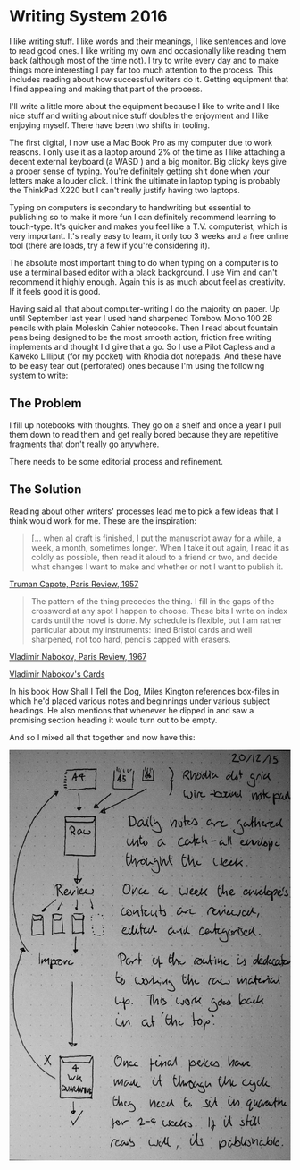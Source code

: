 # Writing System 2016

I like writing stuff. I like words and their meanings, I like
sentences and love to read good ones. I like writing my own and
occasionally like reading them back (although most of the time
not). I try to write every day and to make things more interesting
I pay far too much attention to the process. This includes reading
about how successful writers do it. Getting equipment that I find
appealing and making that part of the process. 

I'll write a little more about the equipment because I like to
write and I like nice stuff and writing about nice stuff doubles
the enjoyment and I like enjoying myself. There have been two
shifts in tooling.

The first digital, I now use a Mac Book Pro as
my computer due to work reasons. I only use it as a laptop around
2% of the time as I like attaching a decent external keyboard (a WASD
) and a big monitor. Big clicky keys give a proper sense of typing.
You're definitely getting shit done when your letters make a louder
click. I think the ultimate in laptop typing is probably the
ThinkPad X220 but I can't really justify having two laptops.

Typing on computers is secondary to handwriting but essential to
publishing so to make it more fun I can definitely recommend
learning to touch-type. It's quicker and makes you feel like a T.V.
computerist, which is very important. It's really easy to learn, it
only too 3 weeks and a free online tool (there are loads, try a few
if you're considering it).

The absolute most important thing to do when typing on a computer
is to use a terminal based editor with a black background. I use
Vim and can't recommend it highly enough. Again this is as much
about feel as creativity. If it feels good it is good.

Having said all that about computer-writing I do the majority on
paper. Up until September last year I used hand sharpened Tombow
Mono 100 2B pencils with plain Moleskin Cahier notebooks. Then I
read about fountain pens being designed to be the most smooth
action, friction free writing implements and thought I'd give that
a go. So I use a Pilot Capless and a Kaweko Lilliput (for my
pocket) with Rhodia dot notepads. And these have to be easy tear
out (perforated) ones because I'm using the following system to
write:

## The Problem

I fill up notebooks with thoughts. They go on a shelf and once a
year I pull them down to read them and get really bored because
they are repetitive fragments that don't really go anywhere.

There needs to be some editorial process and refinement.

## The Solution

Reading about other writers' processes lead me to pick a few ideas
that I think would work for me. These are the inspiration:

> [… when a] draft is finished, I put the manuscript away for a while, a week,
> a month, sometimes longer. When I take it out again, I read it as
> coldly as possible, then read it aloud to a friend or two, and
> decide what changes I want to make and whether or not I want to
> publish it.

[Truman Capote, Paris Review, 1957](http://www.theparisreview.org/interviews/4867/the-art-of-fiction-no-17-truman-capote)

> The pattern of the thing precedes the thing. I fill in the gaps
> of the crossword at any spot I happen to choose. These bits I
> write on index cards until the novel is done. My schedule is
> flexible, but I am rather particular about my instruments: lined
> Bristol cards and well sharpened, not too hard, pencils capped
> with erasers.

[Vladimir Nabokov, Paris Review, 1967](http://www.theparisreview.org/interviews/4310/the-art-of-fiction-no-40-vladimir-nabokov)

[Vladimir Nabokov's Cards](http://www.openculture.com/2014/02/the-notecards-on-which-vladimir-nabokov-wrote-lolita.html)

In his book How Shall I Tell the Dog, Miles Kington references
box-files in which he'd placed various notes and beginnings under
various subject headings. He also mentions that whenever he dipped
in and saw a promising section heading it would turn out to be empty.

And so I mixed all that together and now have this:

![A picture of my notes on this writing system.](./writingSystem2016.jpg)
